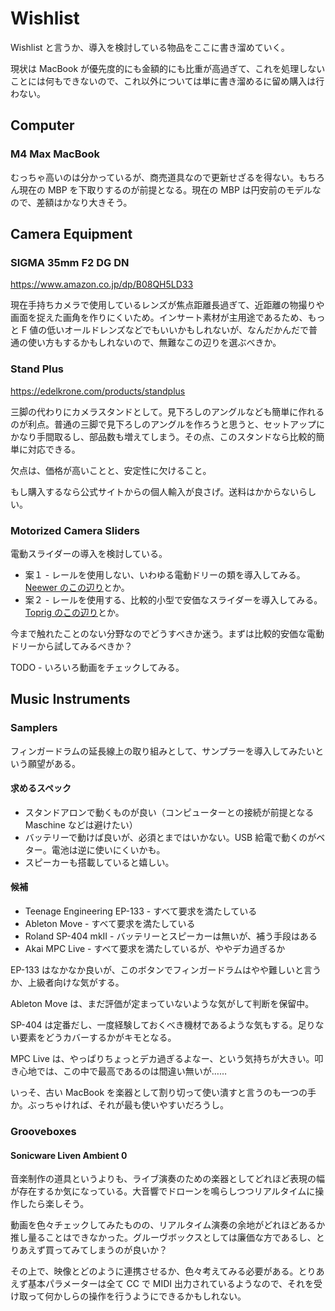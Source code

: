 # Wishlist

Wishlist と言うか、導入を検討している物品をここに書き溜めていく。

現状は MacBook が優先度的にも金額的にも比重が高過ぎて、これを処理しないことには何もできないので、これ以外については単に書き溜めるに留め購入は行わない。

## Computer

### M4 Max MacBook

むっちゃ高いのは分かっているが、商売道具なので更新せざるを得ない。もちろん現在の MBP を下取りするのが前提となる。現在の MBP は円安前のモデルなので、差額はかなり大きそう。

## Camera Equipment

### SIGMA 35mm F2 DG DN

https://www.amazon.co.jp/dp/B08QH5LD33

現在手持ちカメラで使用しているレンズが焦点距離長過ぎて、近距離の物撮りや画面を捉えた画角を作りにくいため。インサート素材が主用途であるため、もっと F 値の低いオールドレンズなどでもいいかもしれないが、なんだかんだで普通の使い方もするかもしれないので、無難なこの辺りを選ぶべきか。

### Stand Plus

https://edelkrone.com/products/standplus

三脚の代わりにカメラスタンドとして。見下ろしのアングルなども簡単に作れるのが利点。普通の三脚で見下ろしのアングルを作ろうと思うと、セットアップにかなり手間取るし、部品数も増えてしまう。その点、このスタンドなら比較的簡単に対応できる。

欠点は、価格が高いことと、安定性に欠けること。

もし購入するなら公式サイトからの個人輸入が良さげ。送料はかからないらしい。

### Motorized Camera Sliders

電動スライダーの導入を検討している。

- 案１ - レールを使用しない、いわゆる電動ドリーの類を導入してみる。[Neewer のこの辺り](https://neewer.com/collections/sliders/products/video-camera-supports-66600072)とか。
- 案２ - レールを使用する、比較的小型で安価なスライダーを導入してみる。[Toprig のこの辺り](https://www.amazon.co.jp/dp/B0CKYN3VGN)とか。

今まで触れたことのない分野なのでどうすべきか迷う。まずは比較的安価な電動ドリーから試してみるべきか？

TODO - いろいろ動画をチェックしてみる。

## Music Instruments

### Samplers

フィンガードラムの延長線上の取り組みとして、サンプラーを導入してみたいという願望がある。

#### 求めるスペック

- スタンドアロンで動くものが良い（コンピューターとの接続が前提となる Maschine などは避けたい）
- バッテリーで動けば良いが、必須とまではいかない。USB 給電で動くのがベター。電池は逆に使いにくいかも。
- スピーカーも搭載していると嬉しい。

#### 候補

- Teenage Engineering EP-133 - すべて要求を満たしている
- Ableton Move - すべて要求を満たしている
- Roland SP-404 mkII - バッテリーとスピーカーは無いが、補う手段はある
- Akai MPC Live - すべて要求を満たしているが、ややデカ過ぎるか

EP-133 はなかなか良いが、このボタンでフィンガードラムはやや難しいと言うか、上級者向けな気がする。

Ableton Move は、まだ評価が定まっていないような気がして判断を保留中。

SP-404 は定番だし、一度経験しておくべき機材であるような気もする。足りない要素をどうカバーするかがキモとなる。

MPC Live は、やっぱりちょっとデカ過ぎるよなー、という気持ちが大きい。叩き心地では、この中で最高であるのは間違い無いが……

いっそ、古い MacBook を楽器として割り切って使い潰すと言うのも一つの手か。ぶっちゃければ、それが最も使いやすいだろうし。

### Grooveboxes

#### Sonicware Liven Ambient 0

音楽制作の道具というよりも、ライブ演奏のための楽器としてどれほど表現の幅が存在するか気になっている。大音響でドローンを鳴らしつつリアルタイムに操作したら楽しそう。

動画を色々チェックしてみたものの、リアルタイム演奏の余地がどれほどあるか推し量ることはできなかった。グルーヴボックスとしては廉価な方であるし、とりあえず買ってみてしまうのが良いか？

その上で、映像とどのように連携させるか、色々考えてみる必要がある。とりあえず基本パラメーターは全て CC で MIDI 出力されているようなので、それを受け取って何かしらの操作を行うようにできるかもしれない。

